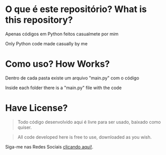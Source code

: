# O que é este repositório? What is this repository?


Apenas códigos em Python feitos casualmete por mim

Only Python code made casually by me


# Como uso? How Works?

Dentro de cada pasta existe um arquivo "main.py" com o código 


Inside each folder there is a "main.py" file with the code

# Have License?


> Todo código desenvolvido aqui é livre para ser usado, baixado como quiser.



> All code developed here is free to use, downloaded as you wish.




Siga-me nas Redes Sociais [clicando aqui!](https://linktr.ee/Ailtu).
